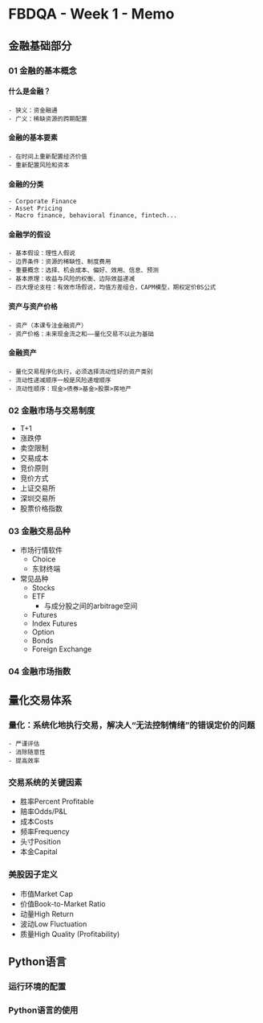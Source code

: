 # FBDQA - Week 1 - Memo

## 金融基础部分

### 01 金融的基本概念

#### 什么是金融？

	- 狭义：资金融通
	- 广义：稀缺资源的跨期配置

#### 金融的基本要素

	- 在时间上重新配置经济价值
	- 重新配置风险和资本

#### 金融的分类

	- Corporate Finance
	- Asset Pricing
	- Macro finance, behavioral finance, fintech...

#### 金融学的假设

	- 基本假设：理性人假说
	- 边界条件：资源的稀缺性、制度费用
	- 重要概念：选择、机会成本、偏好、效用、信息、预测
	- 基本原理：收益与风险的权衡、边际效益递减
	- 四大理论支柱：有效市场假说，均值方差组合，CAPM模型，期权定价BS公式

#### 资产与资产价格

	- 资产（本课专注金融资产）
	- 资产价格：未来现金流之和——量化交易不以此为基础

#### 金融资产

	- 量化交易程序化执行，必须选择流动性好的资产类别
	- 流动性递减顺序一般是风险递增顺序
	- 流动性顺序：现金>债券>基金>股票>房地产

### 02 金融市场与交易制度

- T+1
- 涨跌停
- 卖空限制
- 交易成本
- 竞价原则
- 竞价方式
- 上证交易所
- 深圳交易所
- 股票价格指数

### 03 金融交易品种

- 市场行情软件
  - Choice
  - 东财终端
- 常见品种
  - Stocks
  - ETF
    - 与成分股之间的arbitrage空间
  - Futures
  - Index Futures
  - Option
  - Bonds
  - Foreign Exchange

### 04 金融市场指数

## 量化交易体系

### 量化：系统化地执行交易，解决人“无法控制情绪”的错误定价的问题

	- 严谨评估
	- 消除随意性
	- 提高效率

### 交易系统的关键因素

- 胜率Percent Profitable
- 赔率Odds/P&L
- 成本Costs
- 频率Frequency
- 头寸Position
- 本金Capital

### 美股因子定义

- 市值Market Cap
- 价值Book-to-Market Ratio
- 动量High Return
- 波动Low Fluctuation
- 质量High Quality (Profitability)

## Python语言

### 运行环境的配置

### Python语言的使用

 